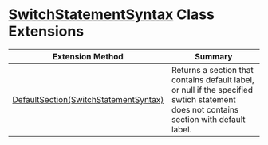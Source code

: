 # [SwitchStatementSyntax](https://docs.microsoft.com/en-us/dotnet/api/microsoft.codeanalysis.csharp.syntax.switchstatementsyntax) Class Extensions

| Extension Method | Summary |
| ---------------- | ------- |
| [DefaultSection(SwitchStatementSyntax)](../../../../../Roslynator/CSharp/SyntaxExtensions/DefaultSection/README.md) | Returns a section that contains default label, or null if the specified swtich statement does not contains section with default label\. |

